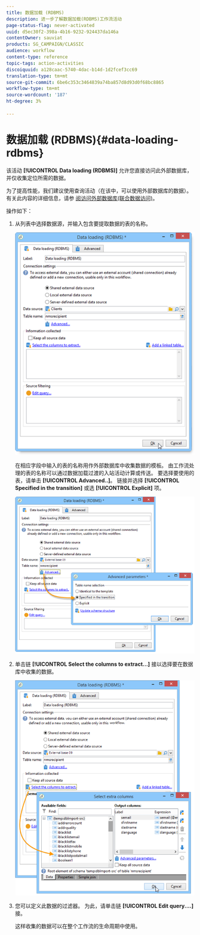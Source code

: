 ```yaml
---
title: 数据加载 (RDBMS)
description: 进一步了解数据加载(RDBMS)工作流活动
page-status-flag: never-activated
uuid: d5ec30f2-398a-4b16-9232-924437da146a
contentOwner: sauviat
products: SG_CAMPAIGN/CLASSIC
audience: workflow
content-type: reference
topic-tags: action-activities
discoiquuid: a128caac-5740-4dac-b14d-1d2fcef3cc69
translation-type: tm+mt
source-git-commit: 6be6c353c3464839a74ba857d8d93d0f68bc8865
workflow-type: tm+mt
source-wordcount: '187'
ht-degree: 3%

---
```



# 数据加载 (RDBMS){#data-loading-rdbms}

该活动 **[!UICONTROL Data loading (RDBMS)]** 允许您直接访问此外部数据库，并仅收集定位所需的数据。

为了提高性能，我们建议使用查询活动（在该中，可以使用外部数据库的数据）。 有关此内容的详细信息，请参 [阅访问外部数据库(联合数据访问)](../../workflow/using/accessing-an-external-database--fda-.md)。

操作如下：

1. 从列表中选择数据源，并输入包含要提取数据的表的名称。

   ![](assets/s_advuser_wf_sgbd_sample_1.png)

   在相应字段中输入的表的名称用作外部数据库中收集数据的模板。 由工作流处理的表的名称可以通过数据加载过渡的入站活动计算或传送。 要选择要使用的表，请单击 **[!UICONTROL Advanced..]**。 链接并选择 **[!UICONTROL Specified in the transition]** 或选 **[!UICONTROL Explicit]** 项。

   ![](assets/s_advuser_wf_sgbd_sample_5.png)

1. 单击链 **[!UICONTROL Select the columns to extract...]** 接以选择要在数据库中收集的数据。

   ![](assets/s_advuser_wf_sgbd_sample_2.png)

1. 您可以定义此数据的过滤器。 为此，请单击链 **[!UICONTROL Edit query....]** 接。

   这样收集的数据可以在整个工作流的生命周期中使用。

